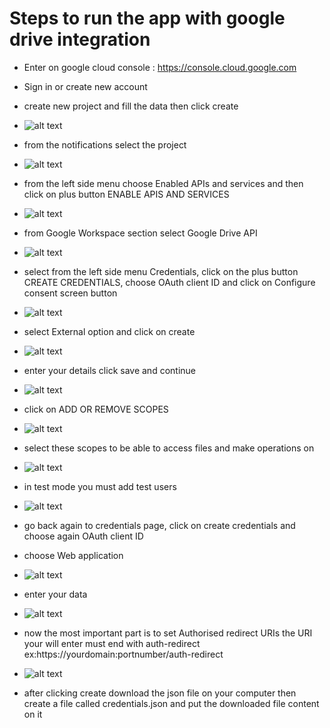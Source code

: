 # Steps to run the app with google drive integration

- Enter on google cloud console : https://console.cloud.google.com
- Sign in or create new account
- create new project and fill the data then click create

- ![alt text](googleDriveImages/image.png)

- from the notifications select the project

- ![alt text](googleDriveImages/image-1.png)

- from the left side menu choose Enabled APIs and services and then click on plus button ENABLE APIS AND SERVICES

- ![alt text](googleDriveImages/image-2.png)

- from Google Workspace section select Google Drive API

- ![alt text](googleDriveImages/image-3.png)

- select from the left side menu Credentials, click on the plus button CREATE CREDENTIALS, choose OAuth client ID and click on Configure consent screen button

- ![alt text](googleDriveImages/image-4.png)

- select External option and click on create

- ![alt text](googleDriveImages/image-5.png)

- enter your details click save and continue

- ![alt text](googleDriveImages/image-6.png)

- click on ADD OR REMOVE SCOPES

- ![alt text](googleDriveImages/image-7.png)

- select these scopes to be able to access files and make operations on

- ![alt text](googleDriveImages/image-8.png)

- in test mode you must add test users

- ![alt text](googleDriveImages/image-9.png)

- go back again to credentials page, click on create credentials and choose again OAuth client ID

- choose Web application

- ![alt text](googleDriveImages/image-10.png)

- enter your data 

- ![alt text](googleDriveImages/image-11.png)

- now the most important part is to set Authorised redirect URIs the URI your will enter must end with auth-redirect ex:https://yourdomain:portnumber/auth-redirect

- ![alt text](googleDriveImages/image-12.png)

- after clicking create download the json file on your computer then create a file called credentials.json and put the downloaded file content on it

